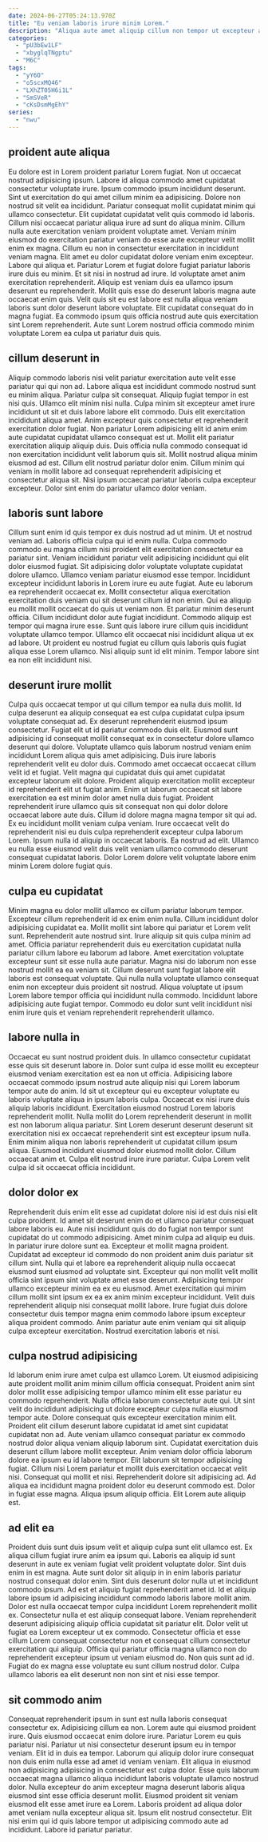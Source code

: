 ```yaml
---
date: 2024-06-27T05:24:13.970Z
title: "Eu veniam laboris irure minim Lorem."
description: "Aliqua aute amet aliquip cillum non tempor ut excepteur aliqua ut amet commodo exercitation. Irure aute et minim cupidatat laborum voluptate nisi amet cillum sunt ullamco ut ex."
categories:
  - "pU3bEw1LF"
  - "xbyglqTNgptu"
  - "M6C"
tags:
  - "yY6O"
  - "o5scxMQ46"
  - "LXhZT05H6i1L"
  - "SmSVeR"
  - "cKsDsmMgEhY"
series:
  - "nwu"
---
```



## proident aute aliqua

Eu dolore est in Lorem proident pariatur Lorem fugiat. Non ut occaecat nostrud adipisicing ipsum. Labore id aliqua commodo amet cupidatat consectetur voluptate irure. Ipsum commodo ipsum incididunt deserunt. Sint ut exercitation do qui amet cillum minim ea adipisicing. Dolore non nostrud sit velit ea incididunt. Pariatur consequat mollit cupidatat minim qui ullamco consectetur. Elit cupidatat cupidatat velit quis commodo id laboris.
Cillum nisi occaecat pariatur aliqua irure ad sunt do aliqua minim. Cillum nulla aute exercitation veniam proident voluptate amet. Veniam minim eiusmod do exercitation pariatur veniam do esse aute excepteur velit mollit enim ex magna. Cillum eu non in consectetur exercitation in incididunt veniam magna. Elit amet eu dolor cupidatat dolore veniam enim excepteur. Labore qui aliqua et. Pariatur Lorem et fugiat dolore fugiat pariatur laboris irure duis eu minim.
Et sit nisi in nostrud ad irure. Id voluptate amet anim exercitation reprehenderit. Aliquip est veniam duis ea ullamco ipsum deserunt eu reprehenderit. Mollit quis esse do deserunt laboris magna aute occaecat enim quis. Velit quis sit eu est labore est nulla aliqua veniam laboris sunt dolor deserunt labore voluptate. Elit cupidatat consequat do in magna fugiat. Ea commodo ipsum quis officia nostrud aute quis exercitation sint Lorem reprehenderit. Aute sunt Lorem nostrud officia commodo minim voluptate Lorem ea culpa ut pariatur duis quis.

## cillum deserunt in

Aliquip commodo laboris nisi velit pariatur exercitation aute velit esse pariatur qui qui non ad. Labore aliqua est incididunt commodo nostrud sunt eu minim aliqua. Pariatur culpa sit consequat. Aliquip fugiat tempor in est nisi quis. Ullamco elit minim nisi nulla. Culpa minim sit excepteur amet irure incididunt ut sit et duis labore labore elit commodo. Duis elit exercitation incididunt aliqua amet. Anim excepteur quis consectetur et reprehenderit exercitation dolor fugiat.
Non pariatur Lorem adipisicing elit id anim enim aute cupidatat cupidatat ullamco consequat est ut. Mollit elit pariatur exercitation aliquip aliquip duis. Duis officia nulla commodo consequat id non exercitation incididunt velit laborum quis sit. Mollit nostrud aliqua minim eiusmod ad est.
Cillum elit nostrud pariatur dolor enim. Cillum minim qui veniam in mollit labore ad consequat reprehenderit adipisicing et consectetur aliqua sit. Nisi ipsum occaecat pariatur laboris culpa excepteur excepteur. Dolor sint enim do pariatur ullamco dolor veniam.

## laboris sunt labore

Cillum sunt enim id quis tempor ex duis nostrud ad ut minim. Ut et nostrud veniam ad. Laboris officia culpa qui id enim nulla. Culpa commodo commodo eu magna cillum nisi proident elit exercitation consectetur ea pariatur sint. Veniam incididunt pariatur velit adipisicing incididunt qui elit dolor eiusmod fugiat. Sit adipisicing dolor voluptate voluptate cupidatat dolore ullamco. Ullamco veniam pariatur eiusmod esse tempor. Incididunt excepteur incididunt laboris in Lorem irure eu aute fugiat.
Aute eu laborum ea reprehenderit occaecat ex. Mollit consectetur aliqua exercitation exercitation duis veniam qui sit deserunt cillum id non enim. Qui ea aliquip eu mollit mollit occaecat do quis ut veniam non. Et pariatur minim deserunt officia. Cillum incididunt dolor aute fugiat incididunt. Commodo aliquip est tempor qui magna irure esse. Sunt quis labore irure cillum quis incididunt voluptate ullamco tempor.
Ullamco elit occaecat nisi incididunt aliqua ut ex ad labore. Ut proident eu nostrud fugiat eu cillum quis laboris quis fugiat aliqua esse Lorem ullamco. Nisi aliquip sunt id elit minim. Tempor labore sint ea non elit incididunt nisi.

## deserunt irure mollit

Culpa quis occaecat tempor ut qui cillum tempor ea nulla duis mollit. Id culpa deserunt ea aliquip consequat ea est culpa cupidatat culpa ipsum voluptate consequat ad. Ex deserunt reprehenderit eiusmod ipsum consectetur. Fugiat elit ut id pariatur commodo duis elit. Eiusmod sunt adipisicing id consequat mollit consequat ex in consectetur dolore ullamco deserunt qui dolore. Voluptate ullamco quis laborum nostrud veniam enim incididunt Lorem aliqua quis amet adipisicing. Duis irure laboris reprehenderit velit eu dolor duis. Commodo amet occaecat occaecat cillum velit id et fugiat.
Velit magna qui cupidatat duis qui amet cupidatat excepteur laborum elit dolore. Proident aliquip exercitation mollit excepteur id reprehenderit elit ut fugiat anim. Enim ut laborum occaecat sit labore exercitation ea est minim dolor amet nulla duis fugiat. Proident reprehenderit irure ullamco quis sit consequat non qui dolor dolore occaecat labore aute duis.
Cillum id dolore magna magna tempor sit qui ad. Ex eu incididunt mollit veniam culpa veniam. Irure occaecat velit do reprehenderit nisi eu duis culpa reprehenderit excepteur culpa laborum Lorem. Ipsum nulla id aliquip in occaecat laboris. Ea nostrud ad elit. Ullamco eu nulla esse eiusmod velit duis velit veniam ullamco commodo deserunt consequat cupidatat laboris. Dolor Lorem dolore velit voluptate labore enim minim Lorem dolore fugiat quis.

## culpa eu cupidatat

Minim magna eu dolor mollit ullamco ex cillum pariatur laborum tempor. Excepteur cillum reprehenderit id ex enim enim nulla. Cillum incididunt dolor adipisicing cupidatat ea. Mollit mollit sint labore qui pariatur et Lorem velit sunt. Reprehenderit aute nostrud sint.
Irure aliquip sit quis culpa minim ad amet. Officia pariatur reprehenderit duis eu exercitation cupidatat nulla pariatur cillum labore eu laborum ad labore. Amet exercitation voluptate excepteur sunt sit esse nulla aute pariatur. Magna nisi do laborum non esse nostrud mollit ea ea veniam sit. Cillum deserunt sunt fugiat labore elit laboris est consequat voluptate.
Qui nulla nulla voluptate ullamco consequat enim non excepteur duis proident sit nostrud. Aliqua voluptate ut ipsum Lorem labore tempor officia qui incididunt nulla commodo. Incididunt labore adipisicing aute fugiat tempor. Commodo eu dolor sunt velit incididunt nisi enim irure quis et veniam reprehenderit reprehenderit ullamco.

## labore nulla in

Occaecat eu sunt nostrud proident duis. In ullamco consectetur cupidatat esse quis sit deserunt labore in. Dolor sunt culpa id esse mollit eu excepteur eiusmod veniam exercitation est ea non ut officia. Adipisicing labore occaecat commodo ipsum nostrud aute aliquip nisi qui Lorem laborum tempor aute do anim.
Id sit ut excepteur qui eu excepteur voluptate eu laboris voluptate aliqua in ipsum laboris culpa. Occaecat ex nisi irure duis aliquip laboris incididunt. Exercitation eiusmod nostrud Lorem laboris reprehenderit mollit. Nulla mollit do Lorem reprehenderit deserunt in mollit est non laborum aliqua pariatur.
Sint Lorem deserunt deserunt deserunt sit exercitation nisi ex occaecat reprehenderit sint est excepteur ipsum nulla. Enim minim aliqua non laboris reprehenderit ut cupidatat cillum ipsum aliqua. Eiusmod incididunt eiusmod dolor eiusmod mollit dolor. Cillum occaecat anim et. Culpa elit nostrud irure irure pariatur. Culpa Lorem velit culpa id sit occaecat officia incididunt.

## dolor dolor ex

Reprehenderit duis enim elit esse ad cupidatat dolore nisi id est duis nisi elit culpa proident. Id amet sit deserunt enim do et ullamco pariatur consequat labore laboris eu. Aute nisi incididunt quis do do fugiat non tempor sunt cupidatat do ut commodo adipisicing. Amet minim culpa ad aliquip eu duis.
In pariatur irure dolore sunt ea. Excepteur et mollit magna proident. Cupidatat ad excepteur id commodo do non proident anim duis pariatur sit cillum sint. Nulla qui et labore ea reprehenderit aliquip nulla occaecat eiusmod sunt eiusmod ad voluptate sint.
Excepteur qui non mollit velit mollit officia sint ipsum sint voluptate amet esse deserunt. Adipisicing tempor ullamco excepteur minim ea ex eu eiusmod. Amet exercitation qui minim cillum mollit sint ipsum ex ea ex anim minim excepteur incididunt. Velit duis reprehenderit aliquip nisi consequat mollit labore. Irure fugiat duis dolore consectetur duis tempor magna enim commodo labore ipsum excepteur aliqua proident commodo. Anim pariatur aute enim veniam qui sit aliquip culpa excepteur exercitation. Nostrud exercitation laboris et nisi.

## culpa nostrud adipisicing

Id laborum enim irure amet culpa est ullamco Lorem. Ut eiusmod adipisicing aute proident mollit anim minim cillum officia consequat. Proident anim sint dolor mollit esse adipisicing tempor ullamco minim elit esse pariatur eu commodo reprehenderit. Nulla officia laborum consectetur aute qui. Ut sint velit do incididunt adipisicing ut dolore excepteur culpa nulla eiusmod tempor aute. Dolore consequat quis excepteur exercitation minim elit. Proident elit cillum deserunt labore cupidatat id amet sint cupidatat cupidatat non ad. Aute veniam ullamco consequat pariatur ex commodo nostrud dolor aliqua veniam aliquip laborum sint.
Cupidatat exercitation duis deserunt cillum labore mollit excepteur. Anim veniam dolor officia laborum dolore ea ipsum eu id labore tempor. Elit laborum sit tempor adipisicing fugiat. Cillum nisi Lorem pariatur et mollit duis exercitation occaecat velit nisi.
Consequat qui mollit et nisi. Reprehenderit dolore sit adipisicing ad. Ad aliqua ea incididunt magna proident dolor eu deserunt commodo est. Dolor in fugiat esse magna. Aliqua ipsum aliquip officia. Elit Lorem aute aliquip est.

## ad elit ea

Proident duis sunt duis ipsum velit et aliquip culpa sunt elit ullamco est. Ex aliqua cillum fugiat irure anim ea ipsum qui. Laboris ea aliquip id sunt deserunt in aute ex veniam fugiat velit proident voluptate dolor. Sint duis enim in est magna. Aute sunt dolor sit aliquip in in enim laboris pariatur nostrud consequat dolor enim. Sint duis deserunt dolor nulla ut et incididunt commodo ipsum.
Ad est et aliquip fugiat reprehenderit amet id. Id et aliquip labore ipsum id adipisicing incididunt commodo laboris labore mollit anim. Dolor est nulla occaecat tempor culpa incididunt Lorem reprehenderit mollit ex. Consectetur nulla et est aliquip consequat labore. Veniam reprehenderit deserunt adipisicing aliquip officia cupidatat sit pariatur elit. Dolor velit ut fugiat ea Lorem excepteur ut ex commodo.
Consectetur officia et esse cillum Lorem consequat consectetur non et consequat cillum consectetur exercitation qui aliquip. Officia qui pariatur officia magna ullamco non do reprehenderit excepteur ipsum ut veniam eiusmod do. Non quis sunt ad id. Fugiat do ex magna esse voluptate eu sunt cillum nostrud dolor. Culpa ullamco laboris ea elit deserunt non non sint et nisi esse tempor.

## sit commodo anim

Consequat reprehenderit ipsum in sunt est nulla laboris consequat consectetur ex. Adipisicing cillum ea non. Lorem aute qui eiusmod proident irure. Quis eiusmod occaecat enim dolore irure. Pariatur Lorem eu quis pariatur nisi. Pariatur ut nisi consectetur deserunt ipsum eu in tempor veniam. Elit id in duis ea tempor.
Laborum qui aliquip dolor irure consequat non duis enim nulla esse ad amet id veniam veniam. Elit aliqua in eiusmod non adipisicing adipisicing in consectetur est culpa dolor. Esse quis laborum occaecat magna ullamco aliqua incididunt laboris voluptate ullamco nostrud dolor. Nulla excepteur do anim excepteur magna deserunt laboris aliqua eiusmod sint esse officia deserunt mollit.
Eiusmod proident sit veniam eiusmod elit esse amet irure ea Lorem. Laboris proident ad aliqua dolor amet veniam nulla excepteur aliqua sit. Ipsum elit nostrud consectetur. Elit nisi enim qui id quis labore tempor ut adipisicing commodo aute ad incididunt. Labore id pariatur pariatur.

